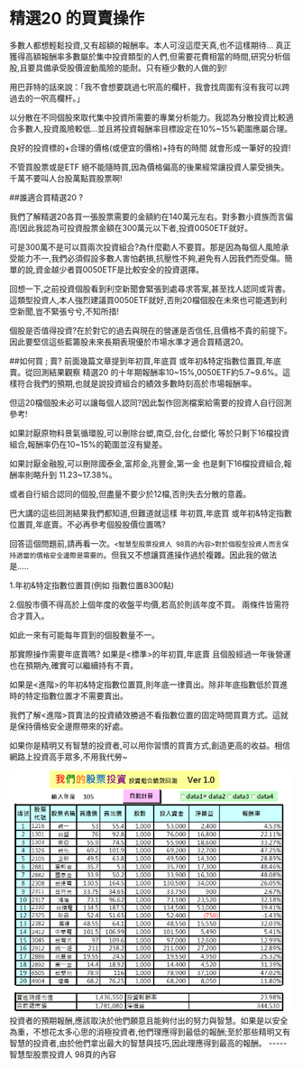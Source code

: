 # 精選20 的買賣操作




多數人都想輕鬆投資,又有超額的報酬率。本人可沒這麼天真,也不這樣期待...
真正獲得高額報酬率多數屬於集中投資類型的人們,但需要花費相當的時間,研究分析個股,且要具備承受股價波動風險的能耐。只有極少數的人做的到!

用巴菲特的話來說：「我不會想要跳過七呎高的欄杆，我會找周圍有沒有我可以跨過去的一呎高欄杆。」

以分散在不同個股來取代集中投資所需要的專業分析能力。我認為分散投資比較適合多數人,投資風險較低...並且將投資報酬率目標設定在10%~15%範圍應屬合理。


良好的投資標的+合理的價格(或便宜的價格)+持有的時間
就會形成一筆好的投資!

不管買股票或是ETF 絕不能隨時買,因為價格偏高的後果經常讓投資人蒙受損失。千萬不要叫人台股萬點買股票啊!

##誰適合買精選20 ?

我們了解精選20各買一張股票需要的金額約在140萬元左右。對多數小資族而言偏高!因此我認為可投資股票金額在300萬元以下者,投資0050ETF就好。

可是300萬不是可以買兩次投資組合?為什麼勸人不要買。那是因為每個人風險承受能力不一,我們必須假設多數人害怕虧損,抗壓性不夠,避免有人因我們而受傷。簡單的說,資金越少者買0050ETF是比較安全的投資選擇。

回想一下,之前投資個股看到利空新聞會緊張到處尋求答案,甚至找人認同或背書。這類型投資人,本人強烈建議買0050ETF就好,否則20檔個股在未來也可能遇到利空新聞,豈不緊張兮兮,不知所措!

個股是否值得投資?在於對它的過去與現在的營運是否信任,且價格不貴的前提下。因此要堅信這些藍籌股未來長期表現優於市場水準才適合買精選20。

##如何買 ; 賣?
前面幾篇文章提到年初買,年底買 或年初&特定指數位置買,年底賣。從回測結果觀察 精選20 的十年期報酬率10~15%,0050ETF約5.7~9.6%。這樣符合我們的預期,也就是說投資組合的績效多數時刻高於市場報酬率。


但這20檔個股未必可以讓每個人認同?因此製作回測檔案給需要的投資人自行回測參考!

如果討厭原物料景氣循環股,可以刪除台塑,南亞,台化,台塑化 等於只剩下16檔投資組合,報酬率仍在10~15%的範圍並沒有變差。

如果討厭金融股,可以刪除國泰金,富邦金,兆豐金,第一金 也是剩下16檔投資組合,報酬率則略升到 11.23~17.38%。

或者自行組合認同的個股,但盡量不要少於12檔,否則失去分散的意義。

巴大講的這些回測結果我們都知道,但難道就這樣 年初買,年底買 或年初&特定指數位置買,年底賣。不必再參考個股股價位置嗎?


回答這個問題前,請再看一次。`<智慧型股票投資人 98頁的內容>對於個股型投資人而言保持適當的價格安全邊際是需要的`。但我又不想讓買進操作過於複雜。因此我的做法是.....

1.年初&特定指數位置買(例如 指數位置8300點)

2.個股市價不得高於上個年度的收盤平均價,若高於則該年度不買。
兩條件皆需符合才買入。

如此一來有可能每年買到的個股數量不一。

那實際操作需要年底賣嗎?
如果是<標準>的年初買,年底賣 且個股經過一年後營運也在預期內,確實可以繼續持有不賣。

如果是<進階>的年初&特定指數位置買,則年底一律賣出。除非年底指數低於買進時的特定指數位置才不需要賣出。

我們了解<進階>買賣法的投資績效勝過不看指數位置的固定時間買賣方式。這就是保持價格安全邊際帶來的好處。


如果你是精明又有智慧的投資者,可以用你習慣的買賣方式,創造更高的收益。相信網路上投資高手眾多,不用我代勞~


![](images/18839101_1489709237748159_8823925937931779309_n.png)投資者的預期報酬,應該取決於他們願意且能夠付出的努力與智慧。如果是以安全為重，不想花太多心思的消極投資者,他們理應得到最低的報酬;至於那些精明又有智慧的投資者,由於他們拿出最大的智慧與技巧,因此理應得到最高的報酬。 ----- 智慧型股票投資人 98頁的內容
